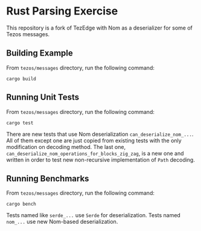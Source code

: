 # Rust Parsing Exercise

This repository is a fork of TezEdge with Nom as a deserializer for
some of Tezos messages.

## Building Example

From `tezos/messages` directory, run the following command:

```
cargo build
```

## Running Unit Tests

From `tezos/messages` directory, run the following command:

```
cargo test
```

There are new tests that use Nom deserialization
`can_deserialize_nom_...`. All of them except one are just copied from
existing tests with the only modification on decoding method. The last
one, `can_deserialize_nom_operations_for_blocks_zig_zag`, is a new one
and written in order to test new non-recursive implementation of
`Path` decoding.

## Running Benchmarks

From `tezos/messages` directory, run the following command:

```
cargo bench
```

Tests named like `serde_...` use `Serde` for deserialization. Tests
named `nom_...` use new Nom-based deserialization.

